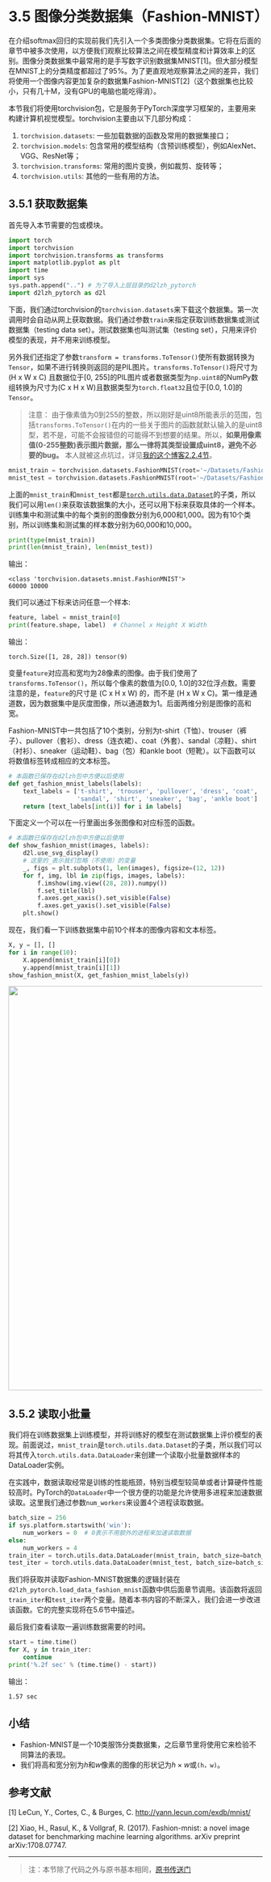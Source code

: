 # 3.5 图像分类数据集（Fashion-MNIST）

在介绍softmax回归的实现前我们先引入一个多类图像分类数据集。它将在后面的章节中被多次使用，以方便我们观察比较算法之间在模型精度和计算效率上的区别。图像分类数据集中最常用的是手写数字识别数据集MNIST[1]。但大部分模型在MNIST上的分类精度都超过了95%。为了更直观地观察算法之间的差异，我们将使用一个图像内容更加复杂的数据集Fashion-MNIST[2]（这个数据集也比较小，只有几十M，没有GPU的电脑也能吃得消）。

本节我们将使用torchvision包，它是服务于PyTorch深度学习框架的，主要用来构建计算机视觉模型。torchvision主要由以下几部分构成：
1. `torchvision.datasets`: 一些加载数据的函数及常用的数据集接口；
2. `torchvision.models`: 包含常用的模型结构（含预训练模型），例如AlexNet、VGG、ResNet等；
3. `torchvision.transforms`: 常用的图片变换，例如裁剪、旋转等；
4. `torchvision.utils`: 其他的一些有用的方法。

## 3.5.1 获取数据集

首先导入本节需要的包或模块。

``` python
import torch
import torchvision
import torchvision.transforms as transforms
import matplotlib.pyplot as plt
import time
import sys
sys.path.append("..") # 为了导入上层目录的d2lzh_pytorch
import d2lzh_pytorch as d2l
```

下面，我们通过torchvision的`torchvision.datasets`来下载这个数据集。第一次调用时会自动从网上获取数据。我们通过参数`train`来指定获取训练数据集或测试数据集（testing data set）。测试数据集也叫测试集（testing set），只用来评价模型的表现，并不用来训练模型。

另外我们还指定了参数`transform = transforms.ToTensor()`使所有数据转换为`Tensor`，如果不进行转换则返回的是PIL图片。`transforms.ToTensor()`将尺寸为 (H x W x C) 且数据位于[0, 255]的PIL图片或者数据类型为`np.uint8`的NumPy数组转换为尺寸为(C x H x W)且数据类型为`torch.float32`且位于[0.0, 1.0]的`Tensor`。
> 注意： 由于像素值为0到255的整数，所以刚好是uint8所能表示的范围，包括`transforms.ToTensor()`在内的一些关于图片的函数就默认输入的是uint8型，若不是，可能不会报错但的可能得不到想要的结果。所以，**如果用像素值(0-255整数)表示图片数据，那么一律将其类型设置成uint8，避免不必要的bug。** 本人就被这点坑过，详见[我的这个博客2.2.4节](https://tangshusen.me/2018/12/05/kaggle-doodle-reco/)。

``` python
mnist_train = torchvision.datasets.FashionMNIST(root='~/Datasets/FashionMNIST', train=True, download=True, transform=transforms.ToTensor())
mnist_test = torchvision.datasets.FashionMNIST(root='~/Datasets/FashionMNIST', train=False, download=True, transform=transforms.ToTensor())
```
上面的`mnist_train`和`mnist_test`都是[`torch.utils.data.Dataset`](https://pytorch.org/docs/stable/data.html)的子类，所以我们可以用`len()`来获取该数据集的大小，还可以用下标来获取具体的一个样本。训练集中和测试集中的每个类别的图像数分别为6,000和1,000。因为有10个类别，所以训练集和测试集的样本数分别为60,000和10,000。

``` python
print(type(mnist_train))
print(len(mnist_train), len(mnist_test))
```
输出：
```
<class 'torchvision.datasets.mnist.FashionMNIST'>
60000 10000
```

我们可以通过下标来访问任意一个样本:
``` python
feature, label = mnist_train[0]
print(feature.shape, label)  # Channel x Height X Width
```
输出：
```
torch.Size([1, 28, 28]) tensor(9)
```

变量`feature`对应高和宽均为28像素的图像。由于我们使用了`transforms.ToTensor()`，所以每个像素的数值为[0.0, 1.0]的32位浮点数。需要注意的是，`feature`的尺寸是 (C x H x W) 的，而不是 (H x W x C)。第一维是通道数，因为数据集中是灰度图像，所以通道数为1。后面两维分别是图像的高和宽。


Fashion-MNIST中一共包括了10个类别，分别为t-shirt（T恤）、trouser（裤子）、pullover（套衫）、dress（连衣裙）、coat（外套）、sandal（凉鞋）、shirt（衬衫）、sneaker（运动鞋）、bag（包）和ankle boot（短靴）。以下函数可以将数值标签转成相应的文本标签。

``` python
# 本函数已保存在d2lzh包中方便以后使用
def get_fashion_mnist_labels(labels):
    text_labels = ['t-shirt', 'trouser', 'pullover', 'dress', 'coat',
                   'sandal', 'shirt', 'sneaker', 'bag', 'ankle boot']
    return [text_labels[int(i)] for i in labels]
```

下面定义一个可以在一行里画出多张图像和对应标签的函数。

``` python
# 本函数已保存在d2lzh包中方便以后使用
def show_fashion_mnist(images, labels):
    d2l.use_svg_display()
    # 这里的_表示我们忽略（不使用）的变量
    _, figs = plt.subplots(1, len(images), figsize=(12, 12))
    for f, img, lbl in zip(figs, images, labels):
        f.imshow(img.view((28, 28)).numpy())
        f.set_title(lbl)
        f.axes.get_xaxis().set_visible(False)
        f.axes.get_yaxis().set_visible(False)
    plt.show()
```

现在，我们看一下训练数据集中前10个样本的图像内容和文本标签。

``` python
X, y = [], []
for i in range(10):
    X.append(mnist_train[i][0])
    y.append(mnist_train[i][1])
show_fashion_mnist(X, get_fashion_mnist_labels(y))
```

<div align=center>
<img width="800" src="../../img/chapter03/3.5_output1.png"/>
</div>

## 3.5.2 读取小批量

我们将在训练数据集上训练模型，并将训练好的模型在测试数据集上评价模型的表现。前面说过，`mnist_train`是`torch.utils.data.Dataset`的子类，所以我们可以将其传入`torch.utils.data.DataLoader`来创建一个读取小批量数据样本的DataLoader实例。

在实践中，数据读取经常是训练的性能瓶颈，特别当模型较简单或者计算硬件性能较高时。PyTorch的`DataLoader`中一个很方便的功能是允许使用多进程来加速数据读取。这里我们通过参数`num_workers`来设置4个进程读取数据。

``` python
batch_size = 256
if sys.platform.startswith('win'):
    num_workers = 0  # 0表示不用额外的进程来加速读取数据
else:
    num_workers = 4
train_iter = torch.utils.data.DataLoader(mnist_train, batch_size=batch_size, shuffle=True, num_workers=num_workers)
test_iter = torch.utils.data.DataLoader(mnist_test, batch_size=batch_size, shuffle=False, num_workers=num_workers)
```

我们将获取并读取Fashion-MNIST数据集的逻辑封装在`d2lzh_pytorch.load_data_fashion_mnist`函数中供后面章节调用。该函数将返回`train_iter`和`test_iter`两个变量。随着本书内容的不断深入，我们会进一步改进该函数。它的完整实现将在5.6节中描述。

最后我们查看读取一遍训练数据需要的时间。

``` python
start = time.time()
for X, y in train_iter:
    continue
print('%.2f sec' % (time.time() - start))
```
输出：
```
1.57 sec
```

## 小结

* Fashion-MNIST是一个10类服饰分类数据集，之后章节里将使用它来检验不同算法的表现。
* 我们将高和宽分别为$h$和$w$像素的图像的形状记为$h \times w$或`(h，w)`。

## 参考文献

[1] LeCun, Y., Cortes, C., & Burges, C. http://yann.lecun.com/exdb/mnist/

[2] Xiao, H., Rasul, K., & Vollgraf, R. (2017). Fashion-mnist: a novel image dataset for benchmarking machine learning algorithms. arXiv preprint arXiv:1708.07747.

-----------
> 注：本节除了代码之外与原书基本相同，[原书传送门](https://zh.d2l.ai/chapter_deep-learning-basics/fashion-mnist.html)

